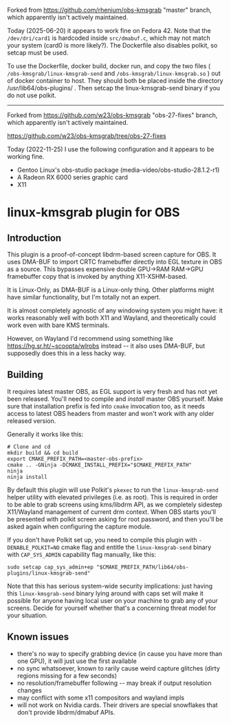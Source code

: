 Forked from https://github.com/rhenium/obs-kmsgrab "master" branch, which
apparently isn't actively maintained.

Today (2025-06-20) it appears to work fine on Fedora 42.
Note that the `/dev/dri/card1` is hardcoded inside `src/dmabuf.c`, which
may not match your system (card0 is more likely?). The Dockerfile also
disables polkit, so setcap must be used.

To use the Dockerfile, docker build, docker run, and copy the two files (
`/obs-kmsgrab/linux-kmsgrab-send` and `/obs-kmsgrab/linux-kmsgrab.so` ) out
of docker container to host. They should both be placed inside the directory
/usr/lib64/obs-plugins/ . Then setcap the linux-kmsgrab-send binary if you
do not use polkit.

----

Forked from https://github.com/w23/obs-kmsgrab "obs-27-fixes" branch, which
apparently isn't actively maintained.

https://github.com/w23/obs-kmsgrab/tree/obs-27-fixes

Today (2022-11-25) I use the following configuration and it appears to be
working fine.

 - Gentoo Linux's obs-studio package (media-video/obs-studio-28.1.2-r1)
 - A Radeon RX 6000 series graphic card
 - X11

# linux-kmsgrab plugin for OBS

## Introduction

This plugin is a proof-of-concept libdrm-based screen capture for OBS. It uses DMA-BUF to import CRTC framebuffer directly into EGL texture in OBS as a source. This bypasses expensive double GPU->RAM RAM->GPU framebuffer copy that is invoked by anything X11-XSHM-based.

It is Linux-Only, as DMA-BUF is a Linux-only thing. Other platforms might have similar functionality, but I'm totally not an expert.

It is almost completely agnostic of any windowing system you might have: it works reasonably well with both X11 and Wayland, and theoretically could work even with bare KMS terminals.

However, on Wayland I'd recommend using something like https://hg.sr.ht/~scoopta/wlrobs instead -- it also uses DMA-BUF, but supposedly does this in a less hacky way.

## Building

It requires latest master OBS, as EGL support is very fresh and has not yet been released. You'll need to compile and *install* master OBS yourself. Make sure that installation prefix is fed into `cmake` invocation too, as it needs access to latest OBS headers from master and won't work with any older released version.

Generally it works like this:
```
# Clone and cd
mkdir build && cd build
export CMAKE_PREFIX_PATH=<master-obs-prefix>
cmake .. -GNinja -DCMAKE_INSTALL_PREFIX="$CMAKE_PREFIX_PATH"
ninja
ninja install
```

By default this plugin will use Polkit's `pkexec` to run the `linux-kmsgrab-send` helper utility with elevated privileges (i.e. as root). This is required in order to be able to grab screens using kms/libdrm API, as we completely sidestep X11/Wayland management of current drm context. When OBS starts you'll be presented with polkit screen asking for root password, and then you'll be asked again when configuring the capture module.

If you don't have Polkit set up, you need to compile this plugin with `-DENABLE_POLKIT=NO` cmake flag and entitle the `linux-kmsgrab-send` binary with `CAP_SYS_ADMIN` capability flag manually, like this:
```
sudo setcap cap_sys_admin+ep "$CMAKE_PREFIX_PATH/lib64/obs-plugins/linux-kmsgrab-send"
```
Note that this has serious system-wide security implications: just having this `linux-kmsgrab-send` binary lying around with caps set will make it possible for anyone having local user on your machine to grab any of your screens. Decide for yourself whether that's a concerning threat model for your situation.

## Known issues
- there's no way to specify grabbing device (in cause you have more than one GPU), it will just use the first available
- no sync whatsoever, known to rarily cause weird capture glitches (dirty regions missing for a few seconds)
- no resolution/framebuffer following -- may break if output resolution changes
- may conflict with some x11 compositors and wayland impls
- will not work on Nvidia cards. Their drivers are special snowflakes that don't provide libdrm/dmabuf APIs.
